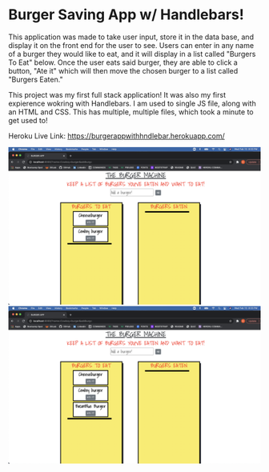 # Burger Saving App w/ Handlebars!

This application was made to take user input, store it in the data base, and display it on the front end for the user to see. Users can enter in any name of a burger they would like to eat, and it will display in a list called "Burgers To Eat" below. Once the user eats said burger, they are able to click a button, "Ate it" which will then move the chosen burger to a list called "Burgers Eaten."

This project was my first full stack application! It was also my first expierence wokring with Handlebars. I am used to single JS file, along with an HTML and CSS. This has multiple, multiple files, which took a minute to get used to!

Heroku Live Link: https://burgerappwithhndlebar.herokuapp.com/


![alt text](public/assets/imgs/burger1.png)
![alt text](public/assets/imgs/burger2.png)